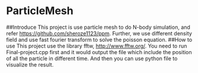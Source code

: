 # ParticleMesh
##Introduce
This project is use particle mesh to do N-body simulation, and refer https://github.com/sheroze1123/ppm. Further, we use different density field and use fast fourier transform to solve the poisson equation.
##How to use
This project use the library fftw, http://www.fftw.org/. You need to run Final-project.cpp first and it would output the file which include the position of all the particle in different time. And then you can use python file to visualize the result.
